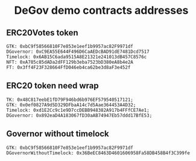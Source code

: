 # <h1 align="center"> DeGov demo contracts addresses </h1>

## ERC20Votes token
```
GTK: 0xbC9f58566810F7e853e1eef1b9957ac82F9971df 
DGovernor: 0xC9EA55E644F496D6CaAEDcBAD91dE7481Dcd7517
Timelock: 0x6AB15C6ada9515A8E21321e241013dB457C8576c 
NFT: 0xA785c85dADa2dFF129b3eba7523bD380eA8b4e2A
FT: 0x3ff4F23F328664FfD046eb4ca62be3d8aF3e452f
```

## ERC20 token need wrap
```
TK: 0x48C817eebE1fD79F946bd6b976EF579540517121;
GTK: 0x0ef0827A9d5D329DFbaA14c7d5Aae364453A4D32;
Timelock: 0xd1E2Cc9c1e9D7ccDEBB948382A917b4FFfCE7Ae1;
DGovernor: 0x892eaD4A183067fD30aAB74947Eb57ddd17BfE53;
```

## Governor without timelock
```
GTK: 0xbC9f58566810F7e853e1eef1b9957ac82F9971df 
DGovernorWithoutTimelock: 0x36BeEC8463D4601606958Fa58DB458B4f3C399fe
```
